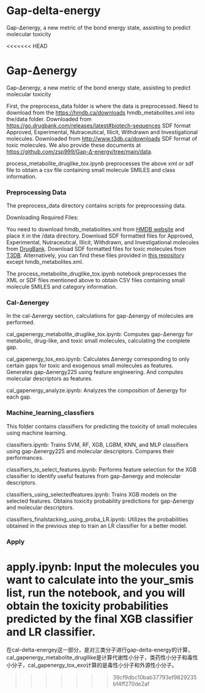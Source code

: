 # Gap-delta-energy
Gap-Δenergy, a new metric of the bond energy state, assisting to predict molecular toxicity

<<<<<<< HEAD

# Gap-Δenergy
Gap-Δenergy, a new metric of the bond energy state, assisting to predict molecular toxicity


First, the preprocess_data folder is where the data is preprocessed. Need to download from the https://hmdb.ca/downloads hmdb_metabolites.xml into the/data folder. Downloaded from https://go.drugbank.com/releases/latest#biotech-sequences SDF format Approved, Experimental, Nutraceutical, Illicit, Withdrawn and Investigational molecules. Downloaded from http://www.t3db.ca/downloads SDF format of toxic molecules. We also provide these documents at https://github.com/zsp999/Gap-Δ-energy/tree/main/data.


process_metabolite_druglike_tox.ipynb preprocesses the above xml or sdf file to obtain a csv file containing small molecule SMILES and class information.


### Preprocessing Data
The preprocess_data directory contains scripts for preprocessing data.

Downloading Required Files:

You need to download hmdb_metabolites.xml from [HMDB website](https://hmdb.ca/downloads) and place it in the /data directory.
Download SDF formatted files for Approved, Experimental, Nutraceutical, Illicit, Withdrawn, and Investigational molecules from [DrugBank](https://go.drugbank.com/releases/latest#biotech-sequences).
Download SDF formatted files for toxic molecules from [T3DB](http://www.t3db.ca/downloads).
Alternatively, you can find these files provided in [this repository](https://github.com/zsp999/Gap-Δ-energy/tree/main/data) except hmdb_metabolites.xml.


The process_metabolite_druglike_tox.ipynb notebook preprocesses the XML or SDF files mentioned above to obtain CSV files containing small molecule SMILES and category information.


### Cal-Δenergey

In the cal-Δenergy section, calculations for gap-Δenergy of molecules are performed.

cal_gapenergy_metabolite_druglike_tox.ipynb: Computes gap-Δenergy for metabolic, drug-like, and toxic small molecules, calculating the complete gap.


cal_gapenergy_tox_exo.ipynb: Calculates Δenergy corresponding to only certain gaps for toxic and exogenous small molecules as features. Generates gap-Δenergy225 using feature engineering. And computes molecular descriptors as features. 


cal_gapenergy_analyze.ipynb: Analyzes the composition of Δenergy for each gap.


### Machine_learning_classfiers

This folder contains classifiers for predicting the toxicity of small molecules using machine learning.

classifiers.ipynb: Trains SVM, RF, XGB, LGBM, KNN, and MLP classifiers using gap-Δenergy225 and molecular descriptors.
Compares their performances.


classifiers_to_select_features.ipynb: Performs feature selection for the XGB classifier to identify useful features from gap-Δenergy and molecular descriptors.


classifiers_using_selectedfeatures.ipynb: Trains XGB models on the selected features. Obtains toxicity probability predictions for gap-Δenergy and molecular descriptors.


classifiers_finalstacking_using_proba_LR.ipynb: Utilizes the probabilities obtained in the previous step to train an LR classifier for a better model.


### Apply

apply.ipynb: Input the molecules you want to calculate into the your_smis list, run the notebook, and you will obtain the toxicity probabilities predicted by the final XGB classifier and LR classifier.
=======
在cal-delta-energey这一部分，是对三类分子进行gap-delta-energy的计算，cal_gapenergy_metabolite_drugllike是计算代谢性小分子，类药性小分子和毒性小分子，cal_gapenergy_tox_exo计算的是毒性小分子和外源性小分子。

>>>>>>> 39cf9dbc10bab37793ef9829235bf4ff270de2af

